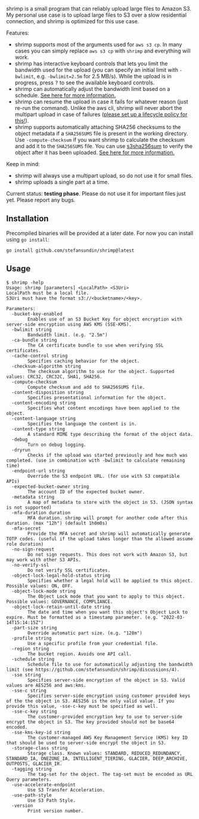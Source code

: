 shrimp is a small program that can reliably upload large files to Amazon S3. My personal use case is to upload large files to S3 over a slow residential connection, and shrimp is optimized for this use case.

Features:
- shrimp supports most of the arguments used for `aws s3 cp`. In many cases you can simply replace `aws s3 cp` with `shrimp` and everything will work.
- shrimp has interactive keyboard controls that lets you limit the bandwidth used for the upload (you can specify an initial limit with `-bwlimit`, e.g. `-bwlimit=2.5m` for 2.5 MB/s). While the upload is in progress, press <kbd>?</kbd> to see the available keyboard controls.
- shrimp can automatically adjust the bandwidth limit based on a schedule. [See here for more information.](https://github.com/stefansundin/s3sha256sum/discussions/4)
- shrimp can resume the upload in case it fails for whatever reason (just re-run the command). Unlike the aws cli, shrimp will never abort the multipart upload in case of failures ([please set up a lifecycle policy for this!](https://aws.amazon.com/blogs/aws-cloud-financial-management/discovering-and-deleting-incomplete-multipart-uploads-to-lower-amazon-s3-costs/)).
- shrimp supports automatically attaching SHA256 checksums to the object metadata if a `SHA256SUMS` file is present in the working directory. Use `-compute-checksum` if you want shrimp to calculate the checksum and add it to the `SHA256SUMS` file. You can use [s3sha256sum](https://github.com/stefansundin/s3sha256sum) to verify the object after it has been uploaded. [See here for more information.](https://github.com/stefansundin/s3sha256sum/discussions/1)

Keep in mind:
- shrimp will always use a multipart upload, so do not use it for small files.
- shrimp uploads a single part at a time.

Current status: **testing phase**. Please do not use it for important files just yet. Please report any bugs.

## Installation

Precompiled binaries will be provided at a later date. For now you can install using `go install`:

```
go install github.com/stefansundin/shrimp@latest
```

## Usage

```
$ shrimp -help
Usage: shrimp [parameters] <LocalPath> <S3Uri>
LocalPath must be a local file.
S3Uri must have the format s3://<bucketname>/<key>.

Parameters:
  -bucket-key-enabled
    	Enables use of an S3 Bucket Key for object encryption with server-side encryption using AWS KMS (SSE-KMS).
  -bwlimit string
    	Bandwidth limit. (e.g. "2.5m")
  -ca-bundle string
    	The CA certificate bundle to use when verifying SSL certificates.
  -cache-control string
    	Specifies caching behavior for the object.
  -checksum-algorithm string
    	The checksum algorithm to use for the object. Supported values: CRC32, CRC32C, SHA1, SHA256.
  -compute-checksum
    	Compute checksum and add to SHA256SUMS file.
  -content-disposition string
    	Specifies presentational information for the object.
  -content-encoding string
    	Specifies what content encodings have been applied to the object.
  -content-language string
    	Specifies the language the content is in.
  -content-type string
    	A standard MIME type describing the format of the object data.
  -debug
    	Turn on debug logging.
  -dryrun
    	Checks if the upload was started previously and how much was completed. (use in combination with -bwlimit to calculate remaining time)
  -endpoint-url string
    	Override the S3 endpoint URL. (for use with S3 compatible APIs)
  -expected-bucket-owner string
    	The account ID of the expected bucket owner.
  -metadata string
    	A map of metadata to store with the object in S3. (JSON syntax is not supported)
  -mfa-duration duration
    	MFA duration. shrimp will prompt for another code after this duration. (max "12h") (default 1h0m0s)
  -mfa-secret
    	Provide the MFA secret and shrimp will automatically generate TOTP codes. (useful if the upload takes longer than the allowed assume role duration)
  -no-sign-request
    	Do not sign requests. This does not work with Amazon S3, but may work with other S3 APIs.
  -no-verify-ssl
    	Do not verify SSL certificates.
  -object-lock-legal-hold-status string
    	Specifies whether a legal hold will be applied to this object. Possible values: ON, OFF.
  -object-lock-mode string
    	The Object Lock mode that you want to apply to this object. Possible values: GOVERNANCE, COMPLIANCE.
  -object-lock-retain-until-date string
    	The date and time when you want this object's Object Lock to expire. Must be formatted as a timestamp parameter. (e.g. "2022-03-14T15:14:15Z")
  -part-size string
    	Override automatic part size. (e.g. "128m")
  -profile string
    	Use a specific profile from your credential file.
  -region string
    	The bucket region. Avoids one API call.
  -schedule string
    	Schedule file to use for automatically adjusting the bandwidth limit (see https://github.com/stefansundin/shrimp/discussions/4).
  -sse string
    	Specifies server-side encryption of the object in S3. Valid values are AES256 and aws:kms.
  -sse-c string
    	Specifies server-side encryption using customer provided keys of the the object in S3. AES256 is the only valid value. If you provide this value, -sse-c-key must be specified as well.
  -sse-c-key string
    	The customer-provided encryption key to use to server-side encrypt the object in S3. The key provided should not be base64 encoded.
  -sse-kms-key-id string
    	The customer-managed AWS Key Management Service (KMS) key ID that should be used to server-side encrypt the object in S3.
  -storage-class string
    	Storage class. Known values: STANDARD, REDUCED_REDUNDANCY, STANDARD_IA, ONEZONE_IA, INTELLIGENT_TIERING, GLACIER, DEEP_ARCHIVE, OUTPOSTS, GLACIER_IR.
  -tagging string
    	The tag-set for the object. The tag-set must be encoded as URL Query parameters.
  -use-accelerate-endpoint
    	Use S3 Transfer Acceleration.
  -use-path-style
    	Use S3 Path Style.
  -version
    	Print version number.
```
